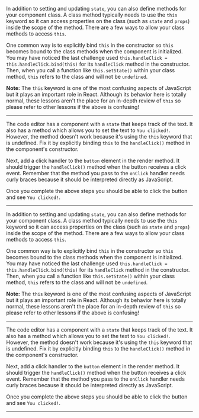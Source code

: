<div class="challenge-instructions react"><div><section id="description">
<p>In addition to setting and updating <code>state</code>, you can also define methods for your component class. A class method typically needs to use the <code>this</code> keyword so it can access properties on the class (such as <code>state</code> and <code>props</code>) inside the scope of the method. There are a few ways to allow your class methods to access <code>this</code>.</p>
<p>One common way is to explicitly bind <code>this</code> in the constructor so <code>this</code> becomes bound to the class methods when the component is initialized. You may have noticed the last challenge used <code>this.handleClick = this.handleClick.bind(this)</code> for its <code>handleClick</code> method in the constructor. Then, when you call a function like <code>this.setState()</code> within your class method, <code>this</code> refers to the class and will not be <code>undefined</code>.</p>
<p><strong>Note:</strong> The <code>this</code> keyword is one of the most confusing aspects of JavaScript but it plays an important role in React. Although its behavior here is totally normal, these lessons aren't the place for an in-depth review of <code>this</code> so please refer to other lessons if the above is confusing!</p>
</section></div><hr/><div><section id="instructions">
<p>The code editor has a component with a <code>state</code> that keeps track of the text. It also has a method which allows you to set the text to <code>You clicked!</code>. However, the method doesn't work because it's using the <code>this</code> keyword that is undefined. Fix it by explicitly binding <code>this</code> to the <code>handleClick()</code> method in the component's constructor.</p>
<p>Next, add a click handler to the <code>button</code> element in the render method. It should trigger the <code>handleClick()</code> method when the button receives a click event. Remember that the method you pass to the <code>onClick</code> handler needs curly braces because it should be interpreted directly as JavaScript.</p>
<p>Once you complete the above steps you should be able to click the button and see <code>You clicked!</code>.</p>
</section></div><hr/></div><div class="challenge-instructions react"><div><section id="description">
<p>In addition to setting and updating <code>state</code>, you can also define methods for your component class. A class method typically needs to use the <code>this</code> keyword so it can access properties on the class (such as <code>state</code> and <code>props</code>) inside the scope of the method. There are a few ways to allow your class methods to access <code>this</code>.</p>
<p>One common way is to explicitly bind <code>this</code> in the constructor so <code>this</code> becomes bound to the class methods when the component is initialized. You may have noticed the last challenge used <code>this.handleClick = this.handleClick.bind(this)</code> for its <code>handleClick</code> method in the constructor. Then, when you call a function like <code>this.setState()</code> within your class method, <code>this</code> refers to the class and will not be <code>undefined</code>.</p>
<p><strong>Note:</strong> The <code>this</code> keyword is one of the most confusing aspects of JavaScript but it plays an important role in React. Although its behavior here is totally normal, these lessons aren't the place for an in-depth review of <code>this</code> so please refer to other lessons if the above is confusing!</p>
</section></div><hr/><div><section id="instructions">
<p>The code editor has a component with a <code>state</code> that keeps track of the text. It also has a method which allows you to set the text to <code>You clicked!</code>. However, the method doesn't work because it's using the <code>this</code> keyword that is undefined. Fix it by explicitly binding <code>this</code> to the <code>handleClick()</code> method in the component's constructor.</p>
<p>Next, add a click handler to the <code>button</code> element in the render method. It should trigger the <code>handleClick()</code> method when the button receives a click event. Remember that the method you pass to the <code>onClick</code> handler needs curly braces because it should be interpreted directly as JavaScript.</p>
<p>Once you complete the above steps you should be able to click the button and see <code>You clicked!</code>.</p>
</section></div><hr/></div>